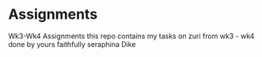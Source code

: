 # Assignments
 Wk3-Wk4 Assignments
 this repo contains my tasks on zuri from wk3 - wk4 
 done by yours faithfully 
 seraphina Dike
